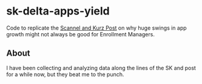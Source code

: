 sk-delta-apps-yield
===================

Code to replicate the [Scannel and Kurz Post](http://www.scannellkurz.com/blog/increasing_applicant_pool_monday_musings) on 
why huge swings in app growth might not always be good for Enrollment Managers.

## About

I have been collecting and analyzing data along the lines of the SK and post for a while now, but they beat me to the punch.  

